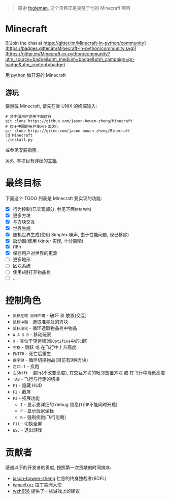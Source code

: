 > 感谢 [fogleman](https://github.com/fogleman/Minecraft), 这个项目正是克隆于他的 Minecraft 项目

# Minecraft

[![Join the chat at https://gitter.im/Minecraft-in-python/community](https://badges.gitter.im/Minecraft-in-python/community.svg)](https://gitter.im/Minecraft-in-python/community?utm_source=badge&utm_medium=badge&utm_campaign=pr-badge&utm_content=badge)

用 python 做开源的 Minecraft

## 游玩
要游玩 Minecraft, 请先在类 UNIX 的终端输入:
```shell
# 非中国用户使用下面这行
git clone https://github.com/jason-bowen-zheng/Minecraft
# 位于中国的用户使用下面这行
git clone https://gitee.com/jason-bowen-zheng/Minecraft
cd Minecraft
./install.py
```
或参见[安装指南](docs/guide.md).

另外, 本项目有详细的[文档](docs/README.md).

# 最终目标
下面这个 TODO 列表是 Minecraft 要实现的功能:

- [x] 行为控制(已实现部分, 参见下面`控制角色`)
- [x] 更多方块
- [x] 与方块交互
- [x] 世界生成
- [x] 随机世界生成(使用 Simplex 噪声, 由于性能问题, 现已移除)
- [x] 启动器(使用 tkinter 实现, 十分简陋)
- [x] i18n
- [x] 保存用户对世界的更改
- [ ] 更多地形
- [ ] 区块系统
- [ ] 使用`E`键打开物品栏
- [ ] ...

# 控制角色
- `鼠标左键 鼠标右键` - 破坏 和 放置(交互)
- `鼠标中键` - 选取准星处的方块
- `鼠标滚轮` - 循环选取物品栏中物品
- `W A S D` - 移动玩家
- `X` - 类似于望远镜(像`Optifine`中的`C`键)
- `空格` - 跳跃 或 在飞行中上升高度
- `ENTER` - 死亡后重生
- `数字键` - 循环切换物品(目前有9种方块)
- `左Ctrl` - 疾跑
- `左Shift` - 潜行(不改变高度), 在交互方块的毗邻放置方块 或 在飞行中降低高度
- `TAB` - 飞行与行走的切换
- `F1` - 隐藏 HUD
- `F2` - 截屏
- `F3` - 拓展功能
  - `I` - 显示更详细的 debug 信息(`I`和`P`不能同时开启)
  - `P` - 显示玩家坐标
  - `R` - 强制疾跑(飞行忽略)
- `F11` - 切换全屏
- `ESC` - 退出游戏

# 贡献者
感谢以下的开发者的贡献, 按照第一次贡献的时间排序:

- [jason-bowen-zheng](https://github.com/jason-bowen-zheng) 仁慈的终身独裁者(BDFL)
- [ismaelxyz](https://github.com/ismaelxyz) 拉丁美洲大使
- [wzh656](https://github.com/wzh656) 提供了一些游戏上的建议
